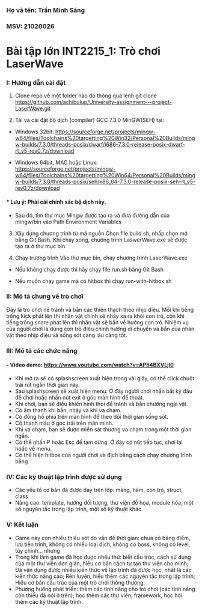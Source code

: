 ### Họ và tên: Trần Minh Sáng
### MSV: 21020026

# Bài tập lớn INT2215_1: Trò chơi LaserWave


### I: Hướng dẫn cài đặt


1. Clone repo về một folder nào đó thông qua lệnh
 git clone https://github.com/achibulup/University-assignment---project-LaserWave.git

2. Tải và cài đặt bộ dịch (compiler) GCC 7.3.0 MinGW(SEH) tại:

  * Windows 32bit: https://sourceforge.net/projects/mingw-w64/files/Toolchains%20targetting%20Win32/Personal%20Builds/mingw-builds/7.3.0/threads-posix/dwarf/i686-7.3.0-release-posix-dwarf-rt_v5-rev0.7z/download

  * Windows 64bit, MAC hoặc Linux: https://sourceforge.net/projects/mingw-w64/files/Toolchains%20targetting%20Win64/Personal%20Builds/mingw-builds/7.3.0/threads-posix/seh/x86_64-7.3.0-release-posix-seh-rt_v5-rev0.7z/download
 
#### * Lưu ý: Phải cài chính xác bộ dịch này.

  * Sau đó, tìm thư mục Mingw được tạo ra và đưa đường dẫn của mingw/bin vào Path Environment Variables

3. Xây dựng chương trình từ mã nguồn
 Chọn file build.sh, nhấp chọn mở bằng Git Bash.
 Khi chạy xong, chương trình LaswerWave.exe sẽ được tạo ra ở thư mục bin

4. Chạy trương trình
 Vào thư mục bin, chạy chương trình LaserWave.exe
 
 * Nếu không chạy được thì hãy chạy file run.sh bằng Git Bash
 
 * Nếu muốn chạy game mà có hitbox thì chạy run-with-hitbox.sh
 
### II: Mô tả chung về trò chơi

Đây là trò chơi né tránh và bắn các thiên thạch theo nhịp điệu. Mỗi khi tiếng trống kick phát lên thì nhân vật chính sẽ nhảy xa ra khỏi con trỏ, còn khi tiếng trống snare phát lên thì nhân vật sẽ bắn về hướng con trỏ. Nhiệm vụ của người chơi là dùng con trỏ điều chỉnh hướng di chuyển và bắn của nhân vật theo nhịp điệu và sống sót càng lâu càng tốt.

### III: Mô tả các chức năng

#### - Video demo: https://www.youtube.com/watch?v=AP54BXVLjI0

- Khi mở ra sẽ có splashscreen xuất hiện trong vài giây, có thể click chuột trái rút ngắn thời gian này.
- Sau splashscreen sẽ xuất hiện menu. Ở đây người chơi nhấn bất kỳ đâu để chơi hoặc nhấn nút exit ở góc màn hình để thoát.
- Khi chơi, bạn sẽ điều khiển hình thoi để tránh và bắn chướng ngại vật.
- Có âm thanh khi bắn, nhảy và khi va chạm.
- Có đồng hồ phía trên màn hình để theo dõi thời gian sống sót.
- Có thanh máu ở góc trái trên màn mình.
- Khi va chạm, bạn sẽ được miễn sát thương va chạm trong một thời gian ngắn.
- Có thể nhấn P hoặc Esc để tạm dừng. Ở đây có nút tiếp tục, chơi lại hoặc về menu.
- Có thể hiện hitbox của người chơi và địch bằng cách chạy chương trình bằng 

### IV: Các kỹ thuật lập trình được sử dụng
- Các yếu tố cơ bản đã được dạy trên lớp: mảng, hàm, con trỏ, struct, class
- Nâng cao: template, hướng đối tượng, thư viện đồ họa, module hóa, một số nguyên tắc trong lập trình, một số kỹ thuật khác.

### V: Kết luận
- Game này còn nhiều thiếu sót do vấn đề thời gian: chưa có bảng điểm, lưu tiến trình, không có nhiều loại địch, không có boss, không có level, tùy chỉnh... nhưng
- Trong khi làm game đã học được nhều thứ: biết cấu trúc, cách sử dụng của một thư viện đơn giản, hiểu cơ bản cách tự tạo thư viện cho mình; Đã vận dụng được nhiều kiến thức về lập trình đã được học, nhất là các kiến thức nâng cao; Rèn luyện, hiểu thêm các nguyên tắc trong lập trình; Hiểu cơ bản cấu trúc của một trò chơi thông thường.
- Phương hướng phát triển: thêm các tính năng cho trò chơi (các tính năng còn thiếu đã nói ở trên); học thêm các thư viện, framework, học hỏi thêm các kỹ thuật lập trình.
